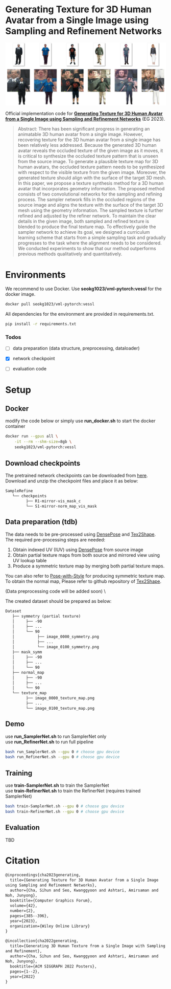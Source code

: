 # Generating Texture for 3D Human Avatar from a Single Image using Sampling and Refinement Networks
<!-- ![teaser](demo/representative_image.jpg?raw=true) -->
![teaser](demo/teaser3.jpg)
<!-- Official implementation code for **Sample&Refine: Generating 3D Human Texture from a Single Image using Sampling and Refinement Networks**. -->
Official implementation code for [**Generating Texture for 3D Human Avatar from a Single Image using Sampling and Refinement Networks**](https://diglib.eg.org/handle/10.1111/cgf14769) (EG 2023).

> Abstract: There has been significant progress in generating an animatable 3D human avatar from a single image. However, recovering texture for the 3D human avatar from a single image has been relatively less addressed. Because the generated 3D human avatar reveals the occluded texture of the given image as it moves, it is critical to synthesize the occluded texture pattern that is unseen from the source image. To generate a plausible texture map for 3D human avatars, the occluded texture pattern needs to be synthesized with respect to the visible texture from the given image. Moreover, the generated texture should align with the surface of the target 3D mesh. In this paper, we propose a texture synthesis method for a 3D human avatar that incorporates geometry information. The proposed method consists of two convolutional networks for the sampling and refining process. The sampler network fills in the occluded regions of the source image and aligns the texture with the surface of the target 3D mesh using the geometry information. The sampled texture is further refined and adjusted by the refiner network. To maintain the clear details in the given image, both sampled and refined texture is blended to produce the final texture map. To effectively guide the sampler network to achieve its goal, we designed a curriculum learning scheme that starts from a simple sampling task and gradually progresses to the task where the alignment needs to be considered. We conducted experiments to show that our method outperforms previous methods qualitatively and quantitatively.

<!-- ![teaser](demo/big_figure.jpg) -->


# Environments
We recommend to use Docker. Use **seokg1023/vml-pytorch:vessl** for the docker image. 

```bash
docker pull seokg1023/vml-pytorch:vessl
```

All dependencies for the environment are provided in requirements.txt.
```bash
pip install -r requirements.txt
```

### Todos
- [ ] data preparation (data structure, preprocessing, dataloader)
- [x] network checkpoint
- [ ] evaluation code


# Setup

## Docker
modify the code below or simply use **run_docker.sh** to start the docker container
```bash
docker run --gpus all \
    -it --rm --shm-size=8gb \
    seokg1023/vml-pytorch:vessl
```

## Download checkpoints
The pretrained network checkpoints can be downloaded from [here](https://drive.google.com/drive/folders/1eqrn2sMfySZOxc-O1uf93CelcFU4DHnl?usp=drive_link).
Download and unzip the checkpoint files and place it as below:
```
SampleRefine
   └── checkpoints
         ├── R1-mirror-vis_mask_c
         └── S1-mirror-norm_map_vis_mask
```


## Data preparation (tdb)
The data needs to be pre-processed using [DensePose](https://github.com/facebookresearch/DensePose) and [Tex2Shape](https://github.com/thmoa/tex2shape). \
The required pre-processing steps are needed:

1. Obtain indexed UV (IUV) using [DensePose](http://densepose.org/) from source image
2. Obtain partial texture maps from both source and mirrored view using UV lookup table
3. Produce a symmetric texture map by merging both partial texture maps.

You can also refer to [Pose-with-Style](https://github.com/BadourAlBahar/pose-with-style) for producing symmetric texture map. \
To obtain the normal map, Please refer to github repository of [Tex2Shape](https://github.com/thmoa/tex2shape). 

(Data preprocessing code will be added soon) \


The created dataset should be prepared as below: 
```
Dataset
   ├── symmetry (partial texture)
   │     ├── -90
   │     ├── ...
   │     └── 90
   │          ├── image_0000_symmetry.png
   │          ├── ...
   │          └── image_0100_symmetry.png
   ├── mask_symm
   │     ├── -90
   │     ├── ...
   │     └── 90
   ├── normal_map
   │     ├── -90
   │     ├── ...
   │     └── 90
   └── texture_map
         ├── image_0000_texture_map.png
         ├── ...
         └── image_0100_texture_map.png
```





## Demo
use **run_SamplerNet.sh** to run SamplerNet only \
use **run_RefinerNet.sh** to run full pipeline
```bash
bash run_SamplerNet.sh --gpu 0 # choose gpu device
bash run_RefinerNet.sh --gpu 0 # choose gpu device
```


## Training
use **train-SamplerNet.sh** to train the SamplerNet \
use **train-RefinerNet.sh** to train the RefinerNet (requires trained SamplerNet)

```bash
bash train-SamplerNet.sh --gpu 0 # choose gpu device
bash train-RefinerNet.sh --gpu 0 # choose gpu device
```



## Evaluation
TBD


# Citation
```
@inproceedings{cha2023generating,
  title={Generating Texture for 3D Human Avatar from a Single Image using Sampling and Refinement Networks},
  author={Cha, Sihun and Seo, Kwanggyoon and Ashtari, Amirsaman and Noh, Junyong},
  booktitle={Computer Graphics Forum},
  volume={42},
  number={2},
  pages={385--396},
  year={2023},
  organization={Wiley Online Library}
}
```

```
@incollection{cha2022generating,
  title={Generating 3D Human Texture from a Single Image with Sampling and Refinement},
  author={Cha, Sihun and Seo, Kwanggyoon and Ashtari, Amirsaman and Noh, Junyong},
  booktitle={ACM SIGGRAPH 2022 Posters},
  pages={1--2},
  year={2022}
}
```


